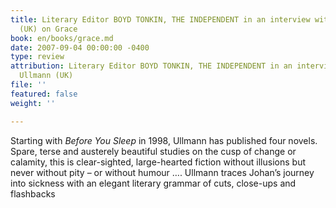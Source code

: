 ```yaml
---
title: Literary Editor BOYD TONKIN, THE INDEPENDENT in an interview with Linn Ullmann
  (UK) on Grace
book: en/books/grace.md
date: 2007-09-04 00:00:00 -0400
type: review
attribution: Literary Editor BOYD TONKIN, THE INDEPENDENT in an interview with Linn
  Ullmann (UK)
file: ''
featured: false
weight: ''

---
```

Starting with _Before You Sleep_ in 1998, Ullmann has published four novels. Spare, terse and austerely beautiful studies on the cusp of change or calamity, this is clear-sighted, large-hearted fiction without illusions but never without pity – or without humour …. Ullmann traces Johan’s journey into sickness with an elegant literary grammar of cuts, close-ups and flashbacks